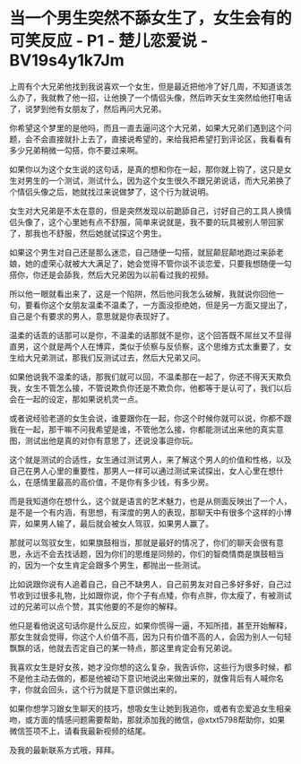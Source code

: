 # 当一个男生突然不舔女生了，女生会有的可笑反应 - P1 - 楚儿恋爱说 - BV19s4y1k7Jm

上周有个大兄弟他找到我说喜欢一个女生，但是最近把他冷了好几周，不知道该怎么办了，我就教了他一招，让他换了一个情侣头像，然后昨天女生突然给他打电话了，说梦到他有女朋友了，然后再问大兄弟。

你希望这个梦里的是他吗，而且一直去逼问这个大兄弟，如果大兄弟们遇到这个问题，会不会直接就扑上去了，直接说希望的，来给我把希望打到评论区，我看看有多少兄弟稍微一勾搭，你不要过来啊。

如果你以为这个女生说的这句话，是真的想和你在一起，那你就上钩了，这只是女生对男生的一个测试，测试什么，因为这个女生很久不跟兄弟说话，而大兄弟换了个情侣头像之后，她就找过来说做梦了，这个行为就说明。

女生对大兄弟是不太在意的，但是突然发现以前跪舔自己，讨好自己的工具人换情侣头像了，这个心里她有点不舒服，简单来说就是，我不要的玩具被别人带回家了，那我也不舒服，然后她就试探这个男生。

如果这个男生对自己还是那么迷恋，自己随便一勾搭，就屁颠屁颠地跑过来舔老娘，她的虚荣心就被大大满足了，她会觉得不管你谈不谈恋爱，只要我想随便一勾搭你，你还是会舔我，然后大兄弟因为以前看过我的视频。

所以他一眼就看出来了，这是一个陷阱，然后他问我怎么破解，我就说你回他一句，要看你这个女朋友温柔不温柔了，一方面没拒绝她，但是另一方面又提出了，自己是个有要求的男人，意思就是你表现好了。

温柔的话乖的话那可以是你，不温柔的话那就不是你，这个回答既不屌丝又不显得直男，这个就是两个人在博弈，类似于侦察与反侦察，这个思维方式太重要了，女生给大兄弟测试，那我们反测试过去，然后大兄弟又问。

如果他说我不温柔的话，那我们就可以回，不温柔那在一起了，你还不得天天欺负我，女生不管怎么接，不管说欺负你还是不欺负你，他都等于是认可了，我们以后会在一起的设定，那如果说机灵一点。

或者说经验老道的女生会说，谁要跟你在一起，你这个时候你就可以说，你都不跟我在一起，那干嘛不问我希望是谁，不管他怎么接，你都能测试出来他的真实意图，测试出他是真的对你有意思了，还说没事逗你玩。

这个就是测试的合适性，女生通过测试男人，来了解这个男人的价值和性格，以及自己在男人心里的重要性，那男人一样可以通过测试来试探出，女人心里在想什么，在感情里最高的高价值，不是你有多少钱，有多少房。

而是我知道你在想什么，这个就是语言的艺术魅力，也是从侧面反映出了一个人，是不是一个有内涵，有思想，有深度的男人的表现，那聊天中有很多个这样的小博弈，如果男人输了，最后就会被女人驾驭，如果男人赢了。

那就可以驾驭女生，如果旗鼓相当，那就是最好的情况了，你们的聊天会很有意思，永远不会去找话题，因为你们的思维是同频的，你们的智商情商是旗鼓相当的，因为一个女生肯定会跟多个男生，都抛出一些测试。

比如说跟你说有人追着自己，自己不缺男人，自己前男友对自己多好多好，自己过节收到过很多礼物，比如跟你说，你个子有点矮，你有点胖，你太瘦了，有被测试过的兄弟可以点个赞，其实他要的不是你的解释。

他只是看他说这句话你是什么反应，如果你慌得一逼，不知所措，甚至开始解释，那女生就会觉得，你这个人价值不高，因为只有价值不高的人，会因为别人一句轻飘飘的话，他就去否定自己的某一特点，那这里肯定会有兄弟说。

我喜欢女生是好女孩，她才没你想的这么复杂，我告诉你，这些行为很多时候，都不是他主动去做的，都是他被动下意识地说出来做出来的，就像背后有人喊你名字，你就会回头，这个行为就是下意识做出来的。

如果你想学习跟女生聊天的技巧，想吸女生让她到我追你，或者有恋爱追女生相亲吻，或方面的情感问题需要帮助，那就添加我的微信，@xtxt5798帮助你，如果微信签项不上，请看我最新视频的结尾。

及我的最新联系方式哦，拜拜。